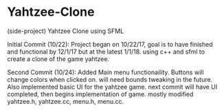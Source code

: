 # Yahtzee-Clone
(side-project) Yahtzee Clone using SFML

Initial Commit (10/22): Project began on 10/22/17, goal is to have finished and functional by 12/1/17 but at the latest 1/1/18.
using c++ and sfml to create a clone of the game yahtzee.

Second Commit (10/24): Added Main menu functionaility. Buttons will change colors when clicked on. will need bounds tweaking in the future. Also implemented basic UI for the yahtzee game. next commit will have UI completed, then begins implementation of game. mostly modified yahtzee.h, yahtzee.cc, menu.h, menu.cc.
